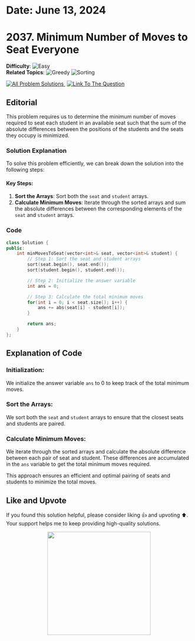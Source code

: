 # **Date**: June 13, 2024

# 2037. Minimum Number of Moves to Seat Everyone

**Difficulty**: ![Easy](https://img.shields.io/badge/Easy-brightgreen)  
**Related Topics**: ![Greedy](https://img.shields.io/badge/Greedy-blue) ![Sorting](https://img.shields.io/badge/Sorting-blue)

<p>
  <a href="https://github.com/Hasheditz/Leetcode-CSES-GFG-Codeforces-Coding-Solutions?tab=readme-ov-file#minimum-number-of-moves-to-seat-everyone" style="margin-right: 5px;">
    <img src="https://img.shields.io/badge/All%20Problem%20Solutions-green" alt="All Problem Solutions">
  </a>
  <a href="https://leetcode.com/problems/minimum-number-of-moves-to-seat-everyone/">
    <img src="https://img.shields.io/badge/Link%20To%20The%20Question-blue" alt="Link To The Question">
  </a>
</p>

## Editorial

This problem requires us to determine the minimum number of moves required to seat each student in an available seat such that the sum of the absolute differences between the positions of the students and the seats they occupy is minimized.

### Solution Explanation

To solve this problem efficiently, we can break down the solution into the following steps:

#### Key Steps:
1. **Sort the Arrays**: Sort both the `seat` and `student` arrays.
2. **Calculate Minimum Moves**: Iterate through the sorted arrays and sum the absolute differences between the corresponding elements of the `seat` and `student` arrays.

### Code

```cpp
class Solution {
public:
    int minMovesToSeat(vector<int>& seat, vector<int>& student) {
        // Step 1: Sort the seat and student arrays
        sort(seat.begin(), seat.end());
        sort(student.begin(), student.end());

        // Step 2: Initialize the answer variable
        int ans = 0;

        // Step 3: Calculate the total minimum moves
        for(int i = 0; i < seat.size(); i++) {
            ans += abs(seat[i] - student[i]);
        }

        return ans;
    }
};
```
## Explanation of Code

### Initialization:
We initialize the answer variable `ans` to 0 to keep track of the total minimum moves.

### Sort the Arrays:
We sort both the `seat` and `student` arrays to ensure that the closest seats and students are paired.

### Calculate Minimum Moves:
We iterate through the sorted arrays and calculate the absolute difference between each pair of seat and student. These differences are accumulated in the `ans` variable to get the total minimum moves required.

This approach ensures an efficient and optimal pairing of seats and students to minimize the total moves.

## Like and Upvote

If you found this solution helpful, please consider liking 👍 and upvoting ⬆️. Your support helps me to keep providing high-quality solutions.

<p align="center">
  <img src="https://preview.redd.it/petition-to-change-the-upvote-and-downvote-button-to-like-v0-jbrdq402054c1.jpg?width=640&crop=smart&auto=webp&s=8225d21c98a245f44fd6c1f74a4c6c67f0061f25" width="280">
</p>
